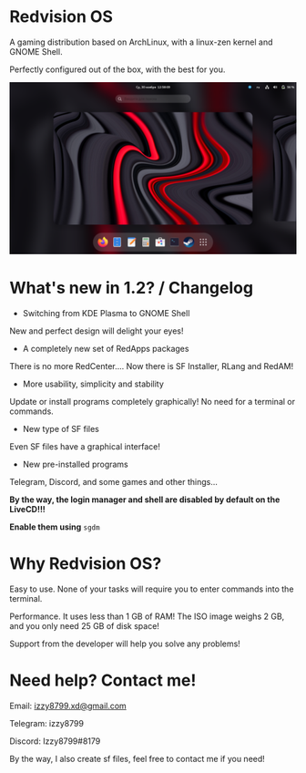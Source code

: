 # Redvision OS
A gaming distribution based on ArchLinux, with a linux-zen kernel and GNOME Shell.

Perfectly configured out of the box, with the best for you.

![alt text](https://github.com/izzy8799/redvision-os/blob/main/image_2022-11-30_12-59-23.png?raw=true)
# What's new in 1.2? / Changelog

- Switching from KDE Plasma to GNOME Shell

New and perfect design will delight your eyes!

- A completely new set of RedApps packages

There is no more RedCenter.... Now there is SF Installer, RLang and RedAM!

- More usability, simplicity and stability

Update or install programs completely graphically! No need for a terminal or commands.

- New type of SF files

Even SF files have a graphical interface!

- New pre-installed programs

Telegram, Discord, and some games and other things...

**By the way, the login manager and shell are disabled by default on the LiveCD!!!**

**Enable them using** ```sgdm```

# Why Redvision OS?
Easy to use. None of your tasks will require you to enter commands into the terminal.


Performance. It uses less than 1 GB of RAM! The ISO image weighs 2 GB, and you only need 25 GB of disk space!


Support from the developer will help you solve any problems!

# Need help? Contact me!

Email: izzy8799.xd@gmail.com

Telegram: izzy8799

Discord: Izzy8799#8179

By the way, I also create sf files, feel free to contact me if you need!
